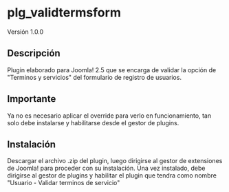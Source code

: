 # plg_validtermsform
Versión 1.0.0

Descripción
------------
Plugin elaborado para Joomla! 2.5 que se encarga de validar la opción de "Terminos y servicios" del formulario de registro de usuarios.

Importante
-----------
Ya no es necesario aplicar el override para verlo en funcionamiento, tan solo debe instalarse y habilitarse desde el gestor de plugins.

Instalación
-----------
Descargar el archivo .zip del plugin, luego dirigirse al gestor de extensiones de Joomla! para proceder con su instalación. Una vez instalado, debe dirigirse al gestor de plugins y habilitar el plugin que tendra como nombre "Usuario - Validar terminos de servicio"

